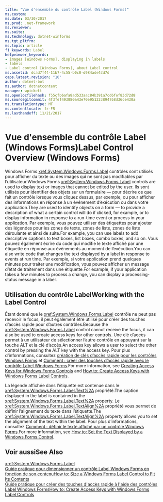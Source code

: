 ```yaml
---
title: "Vue d'ensemble du contrôle Label (Windows Forms)"
ms.custom: 
ms.date: 03/30/2017
ms.prod: .net-framework
ms.reviewer: 
ms.suite: 
ms.technology: dotnet-winforms
ms.tgt_pltfrm: 
ms.topic: article
f1_keywords: Label
helpviewer_keywords:
- images [Windows Forms], displaying in labels
- labels
- Label control [Windows Forms], about Label control
ms.assetid: dcad7f44-11b7-4c55-b0c0-d984ade43d7d
caps.latest.revision: "10"
author: dotnet-bot
ms.author: dotnetcontent
manager: wpickett
ms.openlocfilehash: f55cfb6afa8ad533aac84b391a7cd6fef83d72d8
ms.sourcegitcommit: 4f3fef493080a43e70e951223894768d36ce430a
ms.translationtype: MT
ms.contentlocale: fr-FR
ms.lasthandoff: 11/21/2017
---
```

# <a name="label-control-overview-windows-forms"></a><span data-ttu-id="63f79-102">Vue d'ensemble du contrôle Label (Windows Forms)</span><span class="sxs-lookup"><span data-stu-id="63f79-102">Label Control Overview (Windows Forms)</span></span>
<span data-ttu-id="63f79-103">Windows Forms <xref:System.Windows.Forms.Label> contrôles sont utilisés pour afficher du texte ou des images qui ne sont pas modifiables par l’utilisateur.</span><span class="sxs-lookup"><span data-stu-id="63f79-103">Windows Forms <xref:System.Windows.Forms.Label> controls are used to display text or images that cannot be edited by the user.</span></span> <span data-ttu-id="63f79-104">Ils sont utilisés pour identifier des objets sur un formulaire — pour décrire ce que fait un contrôle lorsque vous cliquez dessus, par exemple, ou pour afficher des informations en réponse à un événement d’exécution ou dans votre application.</span><span class="sxs-lookup"><span data-stu-id="63f79-104">They are used to identify objects on a form — to provide a description of what a certain control will do if clicked, for example, or to display information in response to a run-time event or process in your application.</span></span> <span data-ttu-id="63f79-105">Par exemple, vous pouvez utiliser des étiquettes pour ajouter des légendes pour les zones de texte, zones de liste, zones de liste déroulante et ainsi de suite.</span><span class="sxs-lookup"><span data-stu-id="63f79-105">For example, you can use labels to add descriptive captions to text boxes, list boxes, combo boxes, and so on.</span></span> <span data-ttu-id="63f79-106">Vous pouvez également écrire du code qui modifie le texte affiché par une étiquette en réponse aux événements au moment de l’exécution.</span><span class="sxs-lookup"><span data-stu-id="63f79-106">You can also write code that changes the text displayed by a label in response to events at run time.</span></span> <span data-ttu-id="63f79-107">Par exemple, si votre application prend quelques minutes pour traiter une modification, vous pouvez afficher un message d’état de traitement dans une étiquette.</span><span class="sxs-lookup"><span data-stu-id="63f79-107">For example, if your application takes a few minutes to process a change, you can display a processing-status message in a label.</span></span>  
  
## <a name="working-with-the-label-control"></a><span data-ttu-id="63f79-108">Utilisation du contrôle Label</span><span class="sxs-lookup"><span data-stu-id="63f79-108">Working with the Label Control</span></span>  
 <span data-ttu-id="63f79-109">Étant donné que le <xref:System.Windows.Forms.Label> contrôle ne peut pas recevoir le focus, il peut également être utilisé pour créer des touches d’accès rapide pour d’autres contrôles.</span><span class="sxs-lookup"><span data-stu-id="63f79-109">Because the <xref:System.Windows.Forms.Label> control cannot receive the focus, it can also be used to create access keys for other controls.</span></span> <span data-ttu-id="63f79-110">Une clé d’accès permet à un utilisateur de sélectionner l’autre contrôle en appuyant sur la touche ALT et la clé d’accès.</span><span class="sxs-lookup"><span data-stu-id="63f79-110">An access key allows a user to select the other control by pressing the ALT key with the access key.</span></span> <span data-ttu-id="63f79-111">Pour plus d’informations, consultez [création de clés d’accès rapide pour les contrôles Windows Forms](../../../../docs/framework/winforms/controls/how-to-create-access-keys-for-windows-forms-controls.md) et [Comment : créer des touches d’accès rapide avec le contrôle Label Windows Forms](../../../../docs/framework/winforms/controls/how-to-create-access-keys-with-windows-forms-label-controls.md).</span><span class="sxs-lookup"><span data-stu-id="63f79-111">For more information, see [Creating Access Keys for Windows Forms Controls](../../../../docs/framework/winforms/controls/how-to-create-access-keys-for-windows-forms-controls.md) and [How to: Create Access Keys with Windows Forms Label Controls](../../../../docs/framework/winforms/controls/how-to-create-access-keys-with-windows-forms-label-controls.md).</span></span>  
  
 <span data-ttu-id="63f79-112">La légende affichée dans l’étiquette est contenue dans le <xref:System.Windows.Forms.Label.Text%2A> propriété.</span><span class="sxs-lookup"><span data-stu-id="63f79-112">The caption displayed in the label is contained in the <xref:System.Windows.Forms.Label.Text%2A> property.</span></span> <span data-ttu-id="63f79-113">Le <xref:System.Windows.Forms.Label.TextAlign%2A> propriété vous permet de définir l’alignement du texte dans l’étiquette.</span><span class="sxs-lookup"><span data-stu-id="63f79-113">The <xref:System.Windows.Forms.Label.TextAlign%2A> property allows you to set the alignment of the text within the label.</span></span> <span data-ttu-id="63f79-114">Pour plus d’informations, consultez [Comment : définir le texte affiché par un contrôle Windows Forms](../../../../docs/framework/winforms/controls/how-to-set-the-text-displayed-by-a-windows-forms-control.md).</span><span class="sxs-lookup"><span data-stu-id="63f79-114">For more information, see [How to: Set the Text Displayed by a Windows Forms Control](../../../../docs/framework/winforms/controls/how-to-set-the-text-displayed-by-a-windows-forms-control.md).</span></span>  
  
## <a name="see-also"></a><span data-ttu-id="63f79-115">Voir aussi</span><span class="sxs-lookup"><span data-stu-id="63f79-115">See Also</span></span>  
 <xref:System.Windows.Forms.Label>  
 [<span data-ttu-id="63f79-116">Guide pratique pour dimensionner un contrôle Label Windows Forms en fonction de son contenu</span><span class="sxs-lookup"><span data-stu-id="63f79-116">How to: Size a Windows Forms Label Control to Fit Its Contents</span></span>](../../../../docs/framework/winforms/controls/how-to-size-a-windows-forms-label-control-to-fit-its-contents.md)  
 [<span data-ttu-id="63f79-117">Guide pratique pour créer des touches d'accès rapide à l'aide des contrôles Label Windows Forms</span><span class="sxs-lookup"><span data-stu-id="63f79-117">How to: Create Access Keys with Windows Forms Label Controls</span></span>](../../../../docs/framework/winforms/controls/how-to-create-access-keys-with-windows-forms-label-controls.md)
